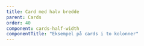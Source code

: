 ```yaml
---
title: Card med halv bredde
parent: Cards
order: 40
component: cards-half-width
componentTitle: "Eksempel på cards i to kolonner"
---
```

